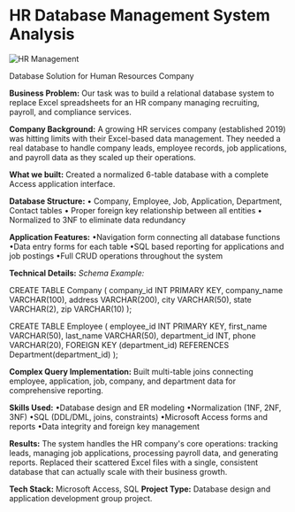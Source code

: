 # HR Database Management System Analysis
![HR Management](https://github.com/user-attachments/assets/7eefb5bd-eef6-49f2-8f11-383b5da40af5)

Database Solution for Human Resources Company

**Business Problem:**
Our task was to build a relational database system to replace Excel spreadsheets for an HR company managing recruiting, payroll, and compliance services.

**Company Background:**
A growing HR services company (established 2019) was hitting limits with their Excel-based data management. They needed a real database to handle company leads, employee records, job applications, and payroll data as they scaled up their operations.

**What we built:**
Created a normalized 6-table database with a complete Access application interface.

**Database Structure:**
  • Company, Employee, Job, Application, Department, Contact tables
  • Proper foreign key relationship between all entities
  • Normalized to 3NF to eliminate data redundancy
  
**Application Features:**
  •Navigation form connecting all database functions
  •Data entry forms for each table
  •SQL based reporting for applications and job postings
  •Full CRUD operations throughout the system

  **Technical Details:**
  *Schema Example:*
  
CREATE TABLE Company (
    company_id INT PRIMARY KEY,
    company_name VARCHAR(100),
    address VARCHAR(200),
    city VARCHAR(50),
    state VARCHAR(2),
    zip VARCHAR(10)
);

CREATE TABLE Employee (
    employee_id INT PRIMARY KEY,
    first_name VARCHAR(50),
    last_name VARCHAR(50),
    department_id INT,
    phone VARCHAR(20),
    FOREIGN KEY (department_id) REFERENCES Department(department_id)
);

**Complex Query Implementation:**
Built multi-table joins connecting employee, application, job, company, and department data for comprehensive reporting.

**Skills Used:**
  •Database design and ER modeling
  •Normalization (1NF, 2NF, 3NF)
  •SQL (DDL/DML, joins, constraints)
  •Microsoft Access forms and reports
  •Data integrity and foreign key management

**Results:**
The system handles the HR company's core operations: tracking leads, managing job applications, processing payroll data, and generating reports. Replaced their scattered Excel files with a single, consistent database that can actually scale with their business growth.

**Tech Stack:** Microsoft Access, SQL
**Project Type:** Database design and application development group project.



